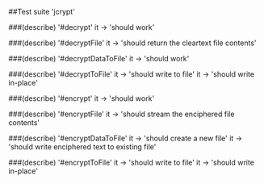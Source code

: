 ##Test suite 'jcrypt'

###(describe) '#decrypt'
	 it -> 'should work'

###(describe) '#decryptFile'
	 it -> 'should return the cleartext file contents'

###(describe) '#decryptDataToFile'
	 it -> 'should work'

###(describe) '#decryptToFile'
	 it -> 'should write to file'
	 it -> 'should write in-place'

###(describe) '#encrypt'
	 it -> 'should work'

###(describe) '#encryptFile'
	 it -> 'should stream the enciphered file contents'

###(describe) '#encryptDataToFile'
	 it -> 'should create a new file'
	 it -> 'should write enciphered text to existing file'

###(describe) '#encryptToFile'
	 it -> 'should write to file'
	 it -> 'should write in-place'